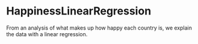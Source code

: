 # HappinessLinearRegression
From an analysis of what makes up how happy each country is, we explain the data with a linear regression. 

